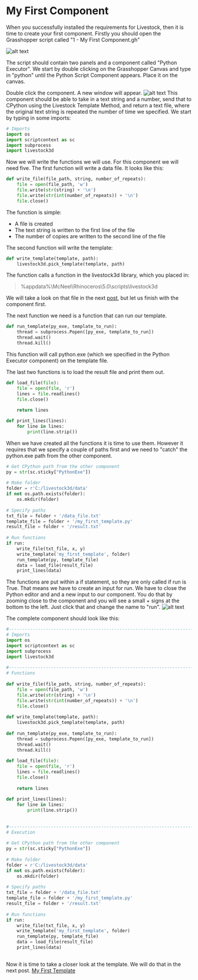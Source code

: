 # My First Component

When you successfully installed the requirements for Livestock, then it is time to create your first component.
Firstly you should open the Grasshopper script called "1 - My First Component.gh"

![alt text](/images/first_component_1.png)

The script should contain two panels and a component called "Python Executor".
We start by double clicking on the Grasshopper Canvas and type in "python" until the Python Script Component appears. 
Place it on the canvas.

Double click the component. A new window will appear.
![alt text](/images/first_component_3.png)
This component should be able to take in a text string and a number, send that to CPython using the Livestock Template Method,
and return a text file, where the original text string is repeated the number of time we specified.
We start by typing in some imports:

```python
# Imports
import os
import scriptcontext as sc
import subprocess
import livestock3d
```                 

Now we will write the functions we will use. For this component we will need five.
The first function will write a data file. It looks like this:

```python
def write_file(file_path, string, number_of_repeats):
    file = open(file_path, 'w')
    file.write(str(string) + '\n')
    file.write(str(int(number_of_repeats)) + '\n')
    file.close()
```                       

The function is simple:

* A file is created
* The text string is written to the first line of the file
* The number of copies are written to the second line of the file

The second function will write the template:

```python
def write_template(template, path):
    livestock3d.pick_template(template, path)
```             

The function calls a function in the livestock3d library, which you placed in:
> %appdata%\McNeel\Rhinoceros\5.0\scripts\livestock3d

We will take a look on that file in the next [post](/posts/first_template.md), but let us finish with the component first.

The next function we need is a function that can run our template.
```python
def run_template(py_exe, template_to_run):
    thread = subprocess.Popen([py_exe, template_to_run])
    thread.wait()
    thread.kill()
```               

This function will call python.exe (which we specified in the Python Executor component) on the template file.

The last two functions is to load the result file and print them out.
```python
def load_file(file):
    file = open(file, 'r')
    lines = file.readlines()
    file.close()
    
    return lines

def print_lines(lines):
    for line in lines:
        print(line.strip())
```   

When we have created all the functions it is time to use them. However it requires that we specify a couple of paths first
and we need to "catch" the python.exe path from the other component.        
```python
# Get CPython path from the other component
py = str(sc.sticky["PythonExe"])
 
# Make folder
folder = r'C:/livestock3d/data'
if not os.path.exists(folder):
    os.mkdir(folder)
 
# Specify paths 
txt_file = folder + '/data_file.txt'
template_file = folder + '/my_first_template.py'
result_file = folder + '/result.txt'
 
# Run functions
if run:
    write_file(txt_file, x, y)
    write_template('my_first_template', folder)
    run_template(py, template_file)
    data = load_file(result_file)
    print_lines(data)  
```               

The functions are put within a if statement, so they are only called if run is True. That means we have to create
an input for run. We have to close the Python editor and and a new input to our component.
You do that by zooming close to the component and you will see a small + signs at the bottom to the left.
Just click that and change the name to "run".
![alt text](/images/first_component_4.png)

The complete component should look like this:

```python
#------------------------------------------------------------------------------#
# Imports
import os
import scriptcontext as sc
import subprocess
import livestock3d
 
#------------------------------------------------------------------------------#
# Functions
 
def write_file(file_path, string, number_of_repeats):
    file = open(file_path, 'w')
    file.write(str(string) + '\n')
    file.write(str(int(number_of_repeats)) + '\n')
    file.close()
 
def write_template(template, path):
    livestock3d.pick_template(template, path)
 
def run_template(py_exe, template_to_run):
    thread = subprocess.Popen([py_exe, template_to_run])
    thread.wait()
    thread.kill()
    
def load_file(file):
    file = open(file, 'r')
    lines = file.readlines()
    file.close()
    
    return lines
 
def print_lines(lines):
    for line in lines:
        print(line.strip())
        
        
#------------------------------------------------------------------------------#
# Execution
 
# Get CPython path from the other component
py = str(sc.sticky["PythonExe"])
 
# Make folder
folder = r'C:/livestock3d/data'
if not os.path.exists(folder):
    os.mkdir(folder)
 
# Specify paths 
txt_file = folder + '/data_file.txt'
template_file = folder + '/my_first_template.py'
result_file = folder + '/result.txt'
 
# Run functions
if run:
    write_file(txt_file, x, y)
    write_template('my_first_template', folder)
    run_template(py, template_file)
    data = load_file(result_file)
    print_lines(data)
     
```                          

Now it is time to take a closer look at the template. We will do that in the next post.
[My First Template](/posts/first_template.md)
